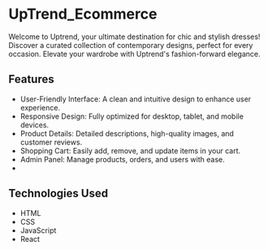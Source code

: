 # UpTrend_Ecommerce
 Welcome to Uptrend, your ultimate destination for chic and stylish dresses! Discover a curated collection of contemporary designs, perfect for every occasion. Elevate your wardrobe with Uptrend's fashion-forward elegance.

## Features
- User-Friendly Interface: A clean and intuitive design to enhance user experience.
- Responsive Design: Fully optimized for desktop, tablet, and mobile devices.
- Product Details: Detailed descriptions, high-quality images, and customer reviews.
- Shopping Cart: Easily add, remove, and update items in your cart.
- Admin Panel: Manage products, orders, and users with ease.
- 
## Technologies Used
- HTML
- CSS
- JavaScript
- React
